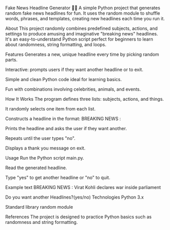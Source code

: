 Fake News Headline Generator 📰🤖
A simple Python project that generates random fake news headlines for fun. It uses the random module to shuffle words, phrases, and templates, creating new headlines each time you run it.

About
This project randomly combines predefined subjects, actions, and settings to produce amusing and imaginative "breaking news" headlines. It's an easy-to-understand Python script perfect for beginners to learn about randomness, string formatting, and loops.

Features
Generates a new, unique headline every time by picking random parts.

Interactive: prompts users if they want another headline or to exit.

Simple and clean Python code ideal for learning basics.

Fun with combinations involving celebrities, animals, and events.

How It Works
The program defines three lists: subjects, actions, and things.

It randomly selects one item from each list.

Constructs a headline in the format:
BREAKING NEWS : <subject> <action> <thing>

Prints the headline and asks the user if they want another.

Repeats until the user types "no".

Displays a thank you message on exit.

Usage
Run the Python script main.py.

Read the generated headline.

Type "yes" to get another headline or "no" to quit.

Example
text
BREAKING NEWS : Virat Kohli declares war inside parliament

Do you want another Headlines?(yes/no)
Technologies
Python 3.x

Standard library random module

References
The project is designed to practice Python basics such as randomness and string formatting.


